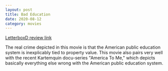 ```yaml
---
layout: post
title: Bad Education
date: 2020-08-12
category: movies
---
```

 
[LetterboxD review link](https://letterboxd.com/samarthbhaskar/film/bad-education-2019/)

The real crime depicted in this movie is that the American public education system is inexplicably tied to property value. This movie also pairs very well with the recent Kartemquin docu-series "America To Me," which depicts basically everything else wrong with the American public education system.